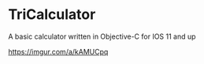 # TriCalculator
A basic calculator written in Objective-C for IOS 11 and up

https://imgur.com/a/kAMUCpq
